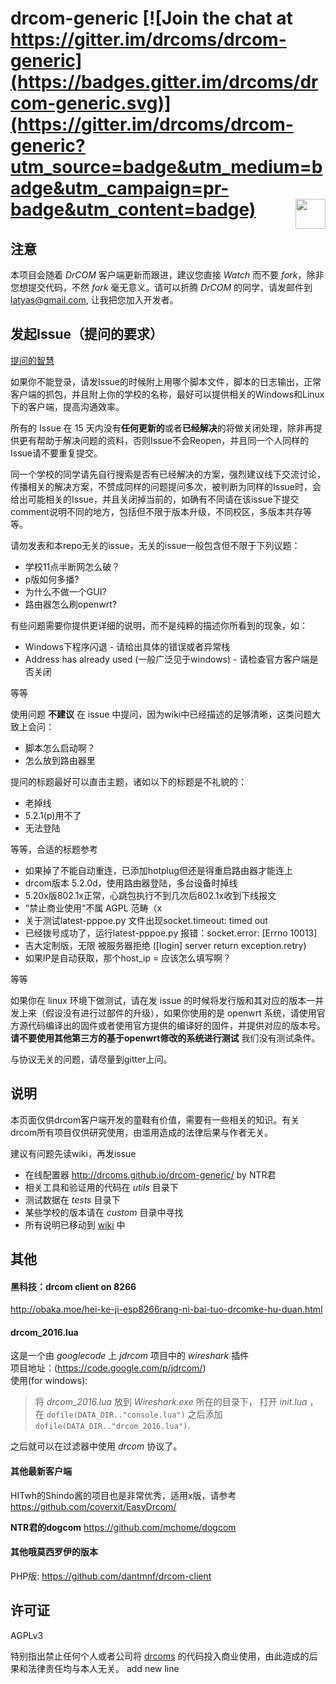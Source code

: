 
# drcom-generic [![Join the chat at https://gitter.im/drcoms/drcom-generic](https://badges.gitter.im/drcoms/drcom-generic.svg)](https://gitter.im/drcoms/drcom-generic?utm_source=badge&utm_medium=badge&utm_campaign=pr-badge&utm_content=badge) <a href="https://t.me/dajiji"><img src="https://upload.wikimedia.org/wikipedia/commons/8/82/Telegram_logo.svg" align="right" height="48" width="48" ></a>

## 注意

本项目会随着 *DrCOM* 客户端更新而跟进，建议您直接 *Watch* 而不要 *fork*，除非您想提交代码，不然 *fork* 毫无意义。请可以折腾 *DrCOM* 的同学，请发邮件到 latyas@gmail.com, 让我把您加入开发者。

## 发起Issue（提问的要求）
[提问的智慧](https://github.com/ryanhanwu/How-To-Ask-Questions-The-Smart-Way/blob/master/README-zh_CN.md)

如果你不能登录，请发Issue的时候附上用哪个脚本文件，脚本的日志输出，正常客户端的抓包，并且附上你的学校的名称，最好可以提供相关的Windows和Linux下的客户端，提高沟通效率。

所有的 Issue 在 15 天内没有**任何更新的**或者**已经解决**的将做关闭处理，除非再提供更有帮助于解决问题的资料，否则Issue不会Reopen，并且同一个人同样的Issue请不要重复提交。

同一个学校的同学请先自行搜索是否有已经解决的方案，强烈建议线下交流讨论，传播相关的解决方案，不赞成同样的问题提问多次，被判断为同样的Issue时，会给出可能相关的Issue，并且关闭掉当前的，如确有不同请在该issue下提交comment说明不同的地方，包括但不限于版本升级，不同校区，多版本共存等等。

请勿发表和本repo无关的issue，无关的issue一般包含但不限于下列议题：

* 学校11点半断网怎么破？
* p版如何多播?
* 为什么不做一个GUI?
* 路由器怎么刷openwrt?

有些问题需要你提供更详细的说明，而不是纯粹的描述你所看到的现象，如：

* Windows下程序闪退 - 请给出具体的错误或者异常栈
* Address has already used (一般广泛见于windows) - 请检查官方客户端是否关闭

等等

使用问题 **不建议** 在 issue 中提问，因为wiki中已经描述的足够清晰，这类问题大致上会问：

* 脚本怎么启动啊？
* 怎么放到路由器里

提问的标题最好可以直击主题，诸如以下的标题是不礼貌的：

* 老掉线
* 5.2.1(p)用不了
* 无法登陆

等等，合适的标题参考

* 如果掉了不能自动重连，已添加hotplug但还是得重启路由器才能连上
* drcom版本 5.2.0d，使用路由器登陆，多台设备时掉线
* 5.20x版802.1x正常，心跳包执行不到几次后802.1x收到下线报文
* “禁止商业使用“不属 AGPL 范畴（x
* 关于测试latest-pppoe.py 文件出现socket.timeout: timed out
* 已经拨号成功了，运行latest-pppoe.py 报错：socket.error: [Errno 10013]
* 吉大定制版，无限 被服务器拒绝 ([login] server return exception.retry)
* 如果IP是自动获取，那个host_ip = 应该怎么填写啊？

等等

如果你在 linux 环境下做测试，请在发 issue 的时候将发行版和其对应的版本一并发上来（假设没有进行过部件的升级），如果你使用的是 openwrt 系统，请使用官方源代码编译出的固件或者使用官方提供的编译好的固件，并提供对应的版本号。**请不要使用其他第三方的基于openwrt修改的系统进行测试** 我们没有测试条件。

与协议无关的问题，请尽量到gitter上问。

## 说明
本页面仅供drcom客户端开发的童鞋有价值，需要有一些相关的知识。有关drcom所有项目仅供研究使用，由滥用造成的法律后果与作者无关。

建议有问题先读wiki，再发issue

* 在线配置器 http://drcoms.github.io/drcom-generic/ by NTR君
* 相关工具和验证用的代码在 *utils* 目录下
* 测试数据在 *tests* 目录下
* 某些学校的版本请在 *custom* 目录中寻找
* 所有说明已移动到 [wiki](https://github.com/drcoms/generic/wiki) 中

## 其他
#### 黑科技：drcom client on 8266
<http://obaka.moe/hei-ke-ji-esp8266rang-ni-bai-tuo-drcomke-hu-duan.html>

#### drcom_2016.lua
这是一个由 *googlecode* 上 *jdrcom* 项目中的 *wireshark* 插件 <br>
项目地址：(https://code.google.com/p/jdrcom/) <br>
使用(for windows):
> 将 *drcom_2016.lua* 放到 *Wireshark.exe* 所在的目录下， 打开 *init.lua* ，在 `dofile(DATA_DIR.."console.lua")` 之后添加 `dofile(DATA_DIR.."drcom_2016.lua")`.

之后就可以在过滤器中使用 *drcom* 协议了。

#### 其他最新客户端
HITwh的Shindo酱的项目也是非常优秀，适用x版，请参考 <br>
https://github.com/coverxit/EasyDrcom/

**NTR君的dogcom**
https://github.com/mchome/dogcom


#### 其他哦莫西罗伊的版本
PHP版: https://github.com/dantmnf/drcom-client

## 许可证

AGPLv3

特别指出禁止任何个人或者公司将 [drcoms](http://github.com/drcoms/) 的代码投入商业使用，由此造成的后果和法律责任均与本人无关。 
add new line
